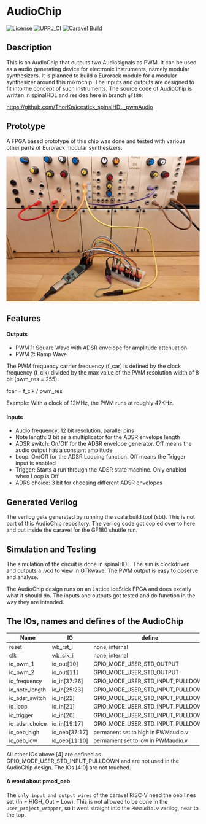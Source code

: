 # AudioChip

[![License](https://img.shields.io/badge/License-Apache%202.0-blue.svg)](https://opensource.org/licenses/Apache-2.0) [![UPRJ_CI](https://github.com/efabless/caravel_project_example/actions/workflows/user_project_ci.yml/badge.svg)](https://github.com/efabless/caravel_project_example/actions/workflows/user_project_ci.yml) [![Caravel Build](https://github.com/efabless/caravel_project_example/actions/workflows/caravel_build.yml/badge.svg)](https://github.com/efabless/caravel_project_example/actions/workflows/caravel_build.yml)

## Description

This is an AudioChip that outputs two Audiosignals as PWM. It can be used as a audio generating device for electronic instruments, namely modular synthesizers. It is planned to build a Eurorack module for a modular synthesizer around this mikrochip. The inputs and outputs are designed to fit into the concept of such instruments. The source code of AudioChip is written in spinalHDL and resides here in branch ```gf180```:

https://github.com/ThorKn/icestick_spinalHDL_pwmAudio

## Prototype
A FPGA based prototype of this chip was done and tested with various other parts of Eurorack modular synthesizers.

![Alt text](prototype.jpg?raw=true "AudioChip Prototype")

## Features

#### Outputs
- PWM 1: Square Wave with ADSR envelope for amplitude attenuation
- PWM 2: Ramp Wave

The PWM frequency carrier frequency (f_car) is defined by the clock frequency (f_clk) divided by the max value of the PWM resolution width of 8 bit (pwm_res = 255):

fcar = f_clk / pwm_res

Example: With a clock of 12MHz, the PWM runs at roughly 47KHz.


#### Inputs
- Audio frequency: 12 bit resolution, parallel pins
- Note length: 3 bit as a multiplicator for the ADSR envelope length
- ADSR switch: On/Off for the ADSR envelope generator. Off means the audio output has a constant amplitude
- Loop: On/Off for the ADSR Looping function. Off means the Trigger input is enabled
- Trigger: Starts a run through the ADSR state machine. Only enabled when Loop is Off
- ADRS choice: 3 bit for choosing different ADSR envelopes 

## Generated Verilog

The verilog gets generated by running the scala build tool (sbt). This is not part of this AudioChip repository. The verilog code got copied over to here and put inside the caravel for the GF180 shuttle run.

## Simulation and Testing

The simulation of the circuit is done in spinalHDL. The sim is clockdriven and outputs a .vcd to view in GTKwave. The PWM output is easy to observe and analyse.

The AudioChip design runs on an Lattice IceStick FPGA and does excatly what it should do. The inputs and outputs got tested and do function in the way they are intended.

## The IOs, names and defines of the AudioChip

| Name              | IO            | define        |
| ----------------- | ------------- | -----------   |
| reset             | wb_rst_i      | none, internal |
| clk               | wb_clk_i      | none, internal |
| io_pwm_1	        | io_out[10]    | GPIO_MODE_USER_STD_OUTPUT |
| io_pwm_2	        | io_out[11]    | GPIO_MODE_USER_STD_OUTPUT |
| io_frequency      | io_in[37:26]  | GPIO_MODE_USER_STD_INPUT_PULLDOWN |
| io_note_length    | io_in[25:23]  | GPIO_MODE_USER_STD_INPUT_PULLDOWN |
| io_adsr_switch    | io_in[22]     | GPIO_MODE_USER_STD_INPUT_PULLDOWN |
| io_loop           | io_in[21]     | GPIO_MODE_USER_STD_INPUT_PULLDOWN |
| io_trigger        | io_in[20]     | GPIO_MODE_USER_STD_INPUT_PULLDOWN |
| io_adsr_choice    | io_in[19:17]  | GPIO_MODE_USER_STD_INPUT_PULLDOWN |
| io_oeb_high       | io_oeb[37:17] | permanent set to high in PWMaudio.v | 
| io_oeb_low        | io_oeb[11:10] | permament set to low in PWMaudio.v | 

All other IOs above [4] are defined as GPIO_MODE_USER_STD_INPUT_PULLDOWN and are not used in the AudioChip design. The IOs [4:0] are not touched.

#### A word about pmod_oeb
The ```only input and output wires``` of the caravel RISC-V need the oeb lines set (In = HIGH, Out = Low). This is not allowed to be done in the ```user_project_wrapper```, so it went straight into the ```PWMaudio.v``` verilog, near to the top.